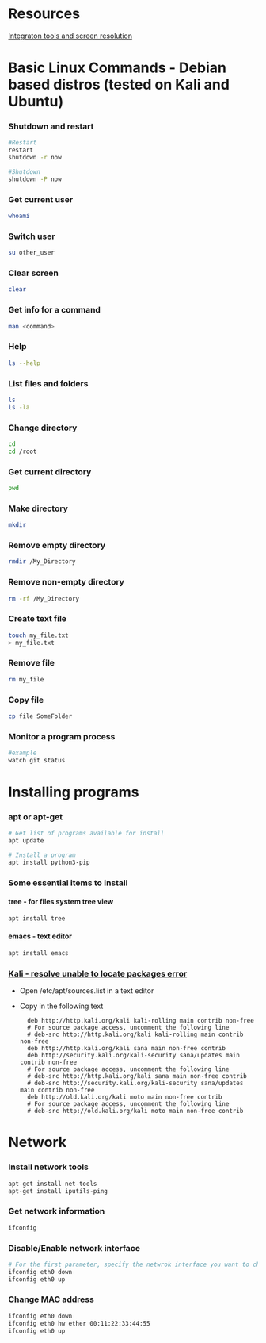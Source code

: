 # Resources

[Integraton tools and screen resolution](https://www.ceos3c.com/hacking/changing-screen-resolution-kali-linux-hyper-v/)

# Basic Linux Commands - Debian based distros (tested on Kali and Ubuntu)

### Shutdown and restart

```bash
#Restart
restart
shutdown -r now

#Shutdown
shutdown -P now
```

### Get current user

```bash
whoami
```

### Switch user

```bash
su other_user
```

### Clear screen

```bash
clear
```

### Get info for a command

```bash
man <command>
```

### Help

```bash
ls --help
```

### List files and folders

```bash
ls
ls -la
```

### Change directory

```bash
cd
cd /root
```

### Get current directory

```bash
pwd
```

### Make directory

```bash
mkdir
```

### Remove empty directory

```bash
rmdir /My_Directory
```

### Remove non-empty directory

```bash
rm -rf /My_Directory
```

### Create text file

```bash
touch my_file.txt
> my_file.txt
```

### Remove file

```bash
rm my_file
```

### Copy file

```bash
cp file SomeFolder
```

### Monitor a program process

```bash
#example
watch git status
```

# Installing programs

### apt or apt-get

```bash
# Get list of programs available for install
apt update

# Install a program
apt install python3-pip
```

### Some essential items to install

#### tree - for files system tree view

```bash
apt install tree
```

#### emacs - text editor

```bash
apt install emacs
```

### [Kali - resolve unable to locate packages error](https://iamjagjeetubhi.wordpress.com/2017/04/10/fix-unable-to-locate-package-error-in-kali-linux/)

- Open /etc/apt/sources.list in a text editor
- Copy in the following text

        deb http://http.kali.org/kali kali-rolling main contrib non-free
        # For source package access, uncomment the following line
        # deb-src http://http.kali.org/kali kali-rolling main contrib non-free
        deb http://http.kali.org/kali sana main non-free contrib
        deb http://security.kali.org/kali-security sana/updates main contrib non-free
        # For source package access, uncomment the following line
        # deb-src http://http.kali.org/kali sana main non-free contrib
        # deb-src http://security.kali.org/kali-security sana/updates main contrib non-free
        deb http://old.kali.org/kali moto main non-free contrib
        # For source package access, uncomment the following line
        # deb-src http://old.kali.org/kali moto main non-free contrib

# Network

### Install network tools

```bash
apt-get install net-tools
apt-get install iputils-ping
```

### Get network information

```bash
ifconfig
```

### Disable/Enable network interface

```bash
# For the first parameter, specify the netwrok interface you want to change
ifconfig eth0 down
ifconfig eth0 up
```

### Change MAC address

```bash
ifconfig eth0 down
ifconfig eth0 hw ether 00:11:22:33:44:55
ifconfig eth0 up
```


